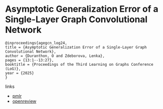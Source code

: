 # Asymptotic Generalization Error of a Single-Layer Graph Convolutional Network

```
@inproceedings{agegcn_log24,
title = {Asymptotic Generalization Error of a Single-Layer Graph Convolutional Network},
author = {Duranthon, O and Zdeborova, Lenka},
pages = {13:1--13:27},
booktitle = {Proceedings of the Third Learning on Graphs Conference (LoG)},
year = {2025}
}
```

links
- [pmlr](https://proceedings.mlr.press/v269/duranthon25a.html)
- [openreview](https://openreview.net/forum?id=ujdmmUrIra)
